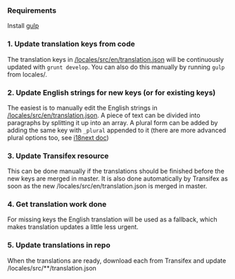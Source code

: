 ### Requirements

Install [gulp](https://github.com/gulpjs/gulp/blob/master/docs/getting-started.md#getting-started)

### 1. Update translation keys from code

The translation keys in [/locales/src/en/translation.json](https://github.com/enketo/enketo-express/blob/master/locales/src/en/translation.json) will be continuously updated with `grunt develop`. You can also do this manually by running `gulp` from locales/.

### 2. Update English strings for new keys (or for existing keys)

The easiest is to manually edit the English strings in [/locales/src/en/translation.json](https://github.com/enketo/enketo-express/blob/master/locales/src/en/translation.json). A piece of text can be divided into paragraphs by splitting it up into an array. A plural form can be added by adding the same key with `_plural` appended to it (there are more advanced plural options too, see [i18next doc](http://i18next.com/pages/doc_features.html))

### 3. Update Transifex resource

This can be done manually if the translations should be finished before the new keys are merged in master. It is also done automatically by Transifex as soon as the new /locales/src/en/translation.json is merged in master.

### 4. Get translation work done

For missing keys the English translation will be used as a fallback, which makes translation updates a little less urgent.

### 5. Update translations in repo

When the translations are ready, download each from Transifex and update /locales/src/**/translation.json
